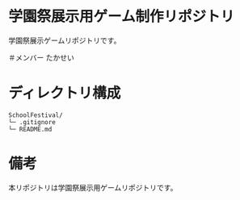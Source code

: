 # 学園祭展示用ゲーム制作リポジトリ
学園祭展示ゲームリポジトリです。

＃メンバー
たかせい</s></s></s></s></s></s></s></s>
</s></s></s></s></s></s></s></s>

# ディレクトリ構成
```
SchoolFestival/
└─ .gitignore
└─ README.md
```

# 備考
本リポジトリは学園祭展示用ゲームリポジトリです。
